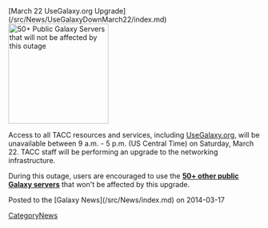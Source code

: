 <div class='newsItemHeader'>[March 22 UseGalaxy.org Upgrade](/src/News/UseGalaxyDownMarch22/index.md)</div>

<div class='right'><a href='/src/PublicGalaxyServers/index.md'><img src="/src/PublicGalaxyServers/50PlusSlide.png" alt="50+ Public Galaxy Servers that will not be affected by this outage" width="200" /></a></div>

Access to all TACC resources and services, including [UseGalaxy.org](https://usegalaxy.org), will be unavailable between 9 a.m. - 5 p.m. (US Central Time) on Saturday, March 22.  TACC staff will be performing an upgrade to the networking infrastructure.

During this outage, users are encouraged to use the **[50+ other public Galaxy servers](/src/PublicGalaxyServers/index.md)** that won't be affected by this upgrade.

<div class='newsItemFooter'>Posted to the [Galaxy News](/src/News/index.md) on 2014-03-17</div>

[CategoryNews](/src/CategoryNews/index.md)
